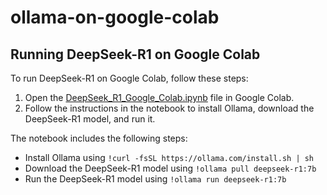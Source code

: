 # ollama-on-google-colab

## Running DeepSeek-R1 on Google Colab

To run DeepSeek-R1 on Google Colab, follow these steps:

1. Open the [DeepSeek_R1_Google_Colab.ipynb](DeepSeek_R1_Google_Colab.ipynb) file in Google Colab.
2. Follow the instructions in the notebook to install Ollama, download the DeepSeek-R1 model, and run it.

The notebook includes the following steps:
- Install Ollama using `!curl -fsSL https://ollama.com/install.sh | sh`
- Download the DeepSeek-R1 model using `!ollama pull deepseek-r1:7b`
- Run the DeepSeek-R1 model using `!ollama run deepseek-r1:7b`
